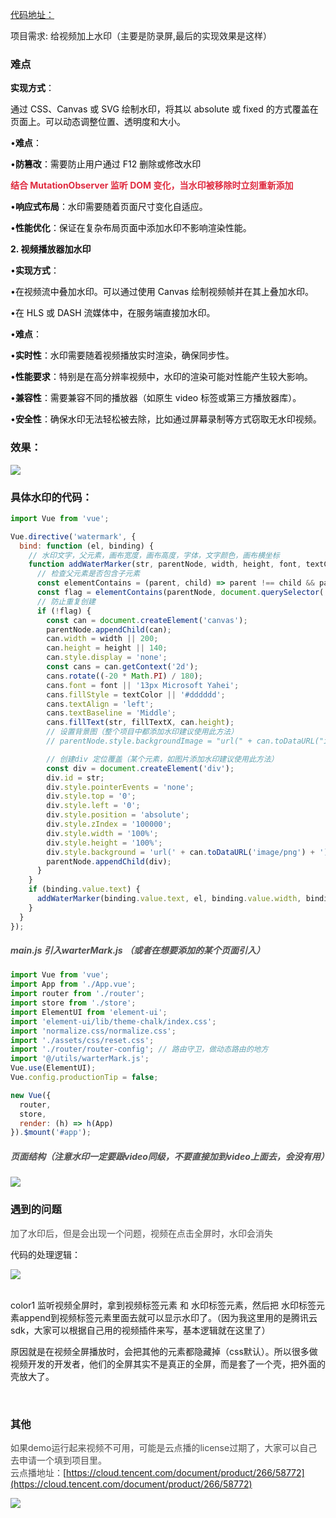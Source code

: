 [代码地址：](https://gitee.com/sohucw/video-watermark)

项目需求: 给视频加上水印（主要是防录屏,最后的实现效果是这样）

### 难点
**<font style="color:#0e0e0e;">实现方式</font>**<font style="color:#0e0e0e;">：</font>

<font style="color:#0e0e0e;">通过 CSS、Canvas 或 SVG 绘制水印，将其以 </font><font style="color:#0e0e0e;">absolute</font><font style="color:#0e0e0e;"> 或 </font><font style="color:#0e0e0e;">fixed</font><font style="color:#0e0e0e;"> 的方式覆盖在页面上。可以动态调整位置、透明度和大小。</font>

<font style="color:#0e0e0e;">	•</font>**<font style="color:#0e0e0e;">难点</font>**<font style="color:#0e0e0e;">：</font>

<font style="color:#0e0e0e;">	•</font>**<font style="color:#0e0e0e;">防篡改</font>**<font style="color:#0e0e0e;">：需要防止用户通过 F12 删除或修改水印</font>

<font style="color:#0e0e0e;"> </font>**<font style="color:#DF2A3F;">	结合 MutationObserver 监听 DOM 变化，当水印被移除时立刻重新添加</font>**

<font style="color:#0e0e0e;">	•</font>**<font style="color:#0e0e0e;">响应式布局</font>**<font style="color:#0e0e0e;">：水印需要随着页面尺寸变化自适应。</font>

<font style="color:#0e0e0e;">	•</font>**<font style="color:#0e0e0e;">性能优化</font>**<font style="color:#0e0e0e;">：保证在复杂布局页面中添加水印不影响渲染性能。  
</font>

**<font style="color:#0e0e0e;">2. 视频播放器加水印</font>**

<font style="color:#0e0e0e;">	•</font>**<font style="color:#0e0e0e;">实现方式</font>**<font style="color:#0e0e0e;">：</font>

<font style="color:#0e0e0e;">	•在视频流中叠加水印。可以通过使用 Canvas 绘制视频帧并在其上叠加水印。</font>

<font style="color:#0e0e0e;">	•在 HLS 或 DASH 流媒体中，在服务端直接加水印。</font>

<font style="color:#0e0e0e;">	•</font>**<font style="color:#0e0e0e;">难点</font>**<font style="color:#0e0e0e;">：</font>

<font style="color:#0e0e0e;">	•</font>**<font style="color:#0e0e0e;">实时性</font>**<font style="color:#0e0e0e;">：水印需要随着视频播放实时渲染，确保同步性。</font>

<font style="color:#0e0e0e;">	•</font>**<font style="color:#0e0e0e;">性能要求</font>**<font style="color:#0e0e0e;">：特别是在高分辨率视频中，水印的渲染可能对性能产生较大影响。</font>

<font style="color:#0e0e0e;">	•</font>**<font style="color:#0e0e0e;">兼容性</font>**<font style="color:#0e0e0e;">：需要兼容不同的播放器（如原生 video 标签或第三方播放器库）。</font>

<font style="color:#0e0e0e;">	•</font>**<font style="color:#0e0e0e;">安全性</font>**<font style="color:#0e0e0e;">：确保水印无法轻松被去除，比如通过屏幕录制等方式窃取无水印视频。</font>

### 效果：
![](https://cdn.nlark.com/yuque/0/2024/png/207857/1731393246363-c7808b0d-e2f2-45cb-8cbb-6e8c5b94c8fd.png)





### 具体水印的代码：
```javascript
import Vue from 'vue';

Vue.directive('watermark', {
  bind: function (el, binding) {
    // 水印文字，父元素，画布宽度，画布高度，字体，文字颜色，画布横坐标
    function addWaterMarker(str, parentNode, width, height, font, textColor, fillTextX = '10') {
      // 检查父元素是否包含子元素
      const elementContains = (parent, child) => parent !== child && parent.contains(child);
      const flag = elementContains(parentNode, document.querySelector('canvas'));
      // 防止重复创建
      if (!flag) {
        const can = document.createElement('canvas');
        parentNode.appendChild(can);
        can.width = width || 200;
        can.height = height || 140;
        can.style.display = 'none';
        const cans = can.getContext('2d');
        cans.rotate((-20 * Math.PI) / 180);
        cans.font = font || '13px Microsoft Yahei';
        cans.fillStyle = textColor || '#dddddd';
        cans.textAlign = 'left';
        cans.textBaseline = 'Middle';
        cans.fillText(str, fillTextX, can.height);
        // 设置背景图（整个项目中都添加水印建议使用此方法）
        // parentNode.style.backgroundImage = "url(" + can.toDataURL("image/png") + ")";

        // 创建div 定位覆盖（某个元素，如图片添加水印建议使用此方法）
        const div = document.createElement('div');
        div.id = str;
        div.style.pointerEvents = 'none';
        div.style.top = '0';
        div.style.left = '0';
        div.style.position = 'absolute';
        div.style.zIndex = '100000';
        div.style.width = '100%';
        div.style.height = '100%';
        div.style.background = 'url(' + can.toDataURL('image/png') + ')';
        parentNode.appendChild(div);
      }
    }
    if (binding.value.text) {
      addWaterMarker(binding.value.text, el, binding.value.width, binding.value.height, binding.value.font, binding.value.textColor, binding.value.fillTextX);
    }
  }
});

```

##### <font style="color:rgb(79, 79, 79);">main.js 引入warterMark.js （或者在想要添加的某个页面引入）</font>
```javascript
import Vue from 'vue';
import App from './App.vue';
import router from './router';
import store from './store';
import ElementUI from 'element-ui';
import 'element-ui/lib/theme-chalk/index.css';
import 'normalize.css/normalize.css';
import './assets/css/reset.css';
import './router/router-config'; // 路由守卫，做动态路由的地方
import '@/utils/warterMark.js';
Vue.use(ElementUI);
Vue.config.productionTip = false;

new Vue({
  router,
  store,
  render: (h) => h(App)
}).$mount('#app');

```

##### <font style="color:rgb(79, 79, 79);">页面结构（注意水印一定要跟video同级，不要直接加到video上面去，会没有用）</font>
![](https://cdn.nlark.com/yuque/0/2024/png/207857/1731393481533-42eb2029-1f28-4a37-87e8-2081cf770787.png)

### 遇到的问题
<font style="color:rgb(79, 79, 79);">加了水印后，但是会出现一个问题，视频在点击全屏时，水印会消失</font>

代码的处理逻辑：

![](https://cdn.nlark.com/yuque/0/2024/png/207857/1731393618979-84d2878e-5bc1-4498-9bfe-090767cc187d.png)

<br/>color1
监听视频全屏时，拿到视频标签元素 和 水印标签元素，然后把 水印标签元素append到视频标签元素里面去就可以显示水印了。（因为我这里用的是腾讯云sdk，大家可以根据自己用的视频插件来写，基本逻辑就在这里了）

原因就是在视频全屏播放时，会把其他的元素都隐藏掉（css默认）。所以很多做视频开发的开发者，他们的全屏其实不是真正的全屏，而是套了一个壳，把外面的壳放大了。

<br/>





### 其他
<font style="color:rgb(77, 77, 77);">如果demo运行起来视频不可用，可能是云点播的license过期了，大家可以自己去申请一个填到项目里。</font>  
<font style="color:rgb(77, 77, 77);">云点播地址：</font>[https://cloud.tencent.com/document/product/266/58772](https://cloud.tencent.com/document/product/266/58772)



![](https://cdn.nlark.com/yuque/0/2024/png/207857/1731394427222-44992cec-bac8-4e08-9149-a4b13a3c43a9.png)

 

